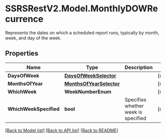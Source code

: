 # SSRSRestV2.Model.MonthlyDOWRecurrence
Represents the dates on which a scheduled report runs, typically by month, week, and day of the week.

## Properties

Name | Type | Description | Notes
------------ | ------------- | ------------- | -------------
**DaysOfWeek** | [**DaysOfWeekSelector**](DaysOfWeekSelector.md) |  | [optional] 
**MonthsOfYear** | [**MonthsOfYearSelector**](MonthsOfYearSelector.md) |  | [optional] 
**WhichWeek** | **WeekNumberEnum** |  | [optional] 
**WhichWeekSpecified** | **bool** | Specifies whether week is specified | [optional] 

[[Back to Model list]](../../README.md#documentation-for-models) [[Back to API list]](../../README.md#documentation-for-api-endpoints) [[Back to README]](../../README.md)

